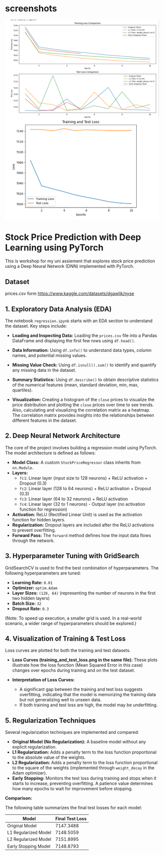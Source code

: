 # screenshots

<img src="./image/1.png"/>
<img src="./image/3.png"/>

# Stock Price Prediction with Deep Learning using PyTorch

This is workshop for my uni assiement that explores stock price prediction using a Deep Neural Network (DNN) implemented with PyTorch. 

## Dataset

prices.csv form https://www.kaggle.com/datasets/dgawlik/nyse

## 1. Exploratory Data Analysis (EDA)

The notebook `regression.ipynb` starts with an EDA section to understand the dataset. Key steps include:

*   **Loading and Inspecting Data:**  Loading the `prices.csv` file into a Pandas DataFrame and displaying the first few rows using `df.head()`.

*   **Data Information:**  Using `df.info()` to understand data types, column names, and potential missing values.

*   **Missing Value Check:**  Using `df.isnull().sum()` to identify and quantify any missing data in the dataset.

*   **Summary Statistics:**  Using `df.describe()` to obtain descriptive statistics of the numerical features (mean, standard deviation, min, max, quartiles).

*   **Visualization:** Creating a histogram of the `close` prices to visualize the price distribution and plotting the `close` prices over time to see trends. Also, calculating and visualizing the correlation matrix as a heatmap.  The correlation matrix provides insights into the relationships between different features in the dataset.

## 2. Deep Neural Network Architecture

The core of the project involves building a regression model using PyTorch.  The model architecture is defined as follows:

*   **Model Class:** A custom `StockPriceRegressor` class inherits from `nn.Module`.
*   **Layers:**
    *   `fc1`: Linear layer (input size to 128 neurons) + ReLU activation + Dropout (0.3)
    *   `fc2`: Linear layer (128 to 64 neurons) + ReLU activation + Dropout (0.3)
    *   `fc3`: Linear layer (64 to 32 neurons) + ReLU activation
    *   `fc4`: Linear layer (32 to 1 neurons) - Output layer (no activation function for regression)
*   **Activation:** ReLU (Rectified Linear Unit) is used as the activation function for hidden layers.
*   **Regularization:** Dropout layers are included after the ReLU activations to prevent overfitting.
*   **Forward Pass:**  The `forward` method defines how the input data flows through the network.

## 3. Hyperparameter Tuning with GridSearch

GridSearchCV is used to find the best combination of hyperparameters.  The following hyperparameters are tuned:

*   **Learning Rate:** `0.01`
*   **Optimizer:** `optim.Adam`
*   **Layer Sizes:** `(128, 64)` (representing the number of neurons in the first two hidden layers)
*   **Batch Size:** `32`
*   **Dropout Rate:** `0.3`

   (Note: To speed up execution, a smaller grid is used. In a real-world scenario, a wider range of hyperparameters should be explored.)

## 4. Visualization of Training & Test Loss

Loss curves are plotted for both the training and test datasets.

*   **Loss Curves (training_and_test_loss.png in the same file):** These plots illustrate how the loss function (Mean Squared Error in this case) changes over epochs during training and on the test dataset.

*   **Interpretation of Loss Curves:**
    *   A significant gap between the training and test loss suggests overfitting, indicating that the model is memorizing the training data but not generalizing well to unseen data.
    *   If both training and test loss are high, the model may be underfitting.

## 5. Regularization Techniques

Several regularization techniques are implemented and compared:

*   **Original Model (No Regularization):**  A baseline model without any explicit regularization.
*   **L1 Regularization:**  Adds a penalty term to the loss function proportional to the absolute value of the weights.
*   **L2 Regularization:**  Adds a penalty term to the loss function proportional to the square of the weights (implemented through `weight_decay` in the Adam optimizer).
*   **Early Stopping:**  Monitors the test loss during training and stops when it starts to increase, preventing overfitting.  A patience value determines how many epochs to wait for improvement before stopping.

**Comparison:**

The following table summarizes the final test losses for each model:

| Model                       | Final Test Loss |
| --------------------------- | --------------- |
| Original Model               | 7147.3488       |
| L1 Regularized Model         | 7148.5059       |
| L2 Regularized Model         | 7151.8995       |
| Early Stopping Model         | 7148.8793       |

